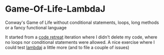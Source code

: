 Game-Of-Life-LambdaJ
====================

Conway's Game of Life without conditional statements, loops, long methods or a fancy functional language

It started from a [code retreat](http://coderetreat.org) iteration where I didn't delete my code, where no loops nor conditional statements were allowed. A nice exercise where I could test [lambdaj](https://code.google.com/p/lambdaj) a little more (and to file a couple of issues)